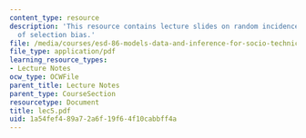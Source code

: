 ```yaml
---
content_type: resource
description: 'This resource contains lecture slides on random incidence: a major source
  of selection bias.'
file: /media/courses/esd-86-models-data-and-inference-for-socio-technical-systems-spring-2007/1a54fef489a72a6f19f64f10cabbff4a_lec5.pdf
file_type: application/pdf
learning_resource_types:
- Lecture Notes
ocw_type: OCWFile
parent_title: Lecture Notes
parent_type: CourseSection
resourcetype: Document
title: lec5.pdf
uid: 1a54fef4-89a7-2a6f-19f6-4f10cabbff4a
---
```

